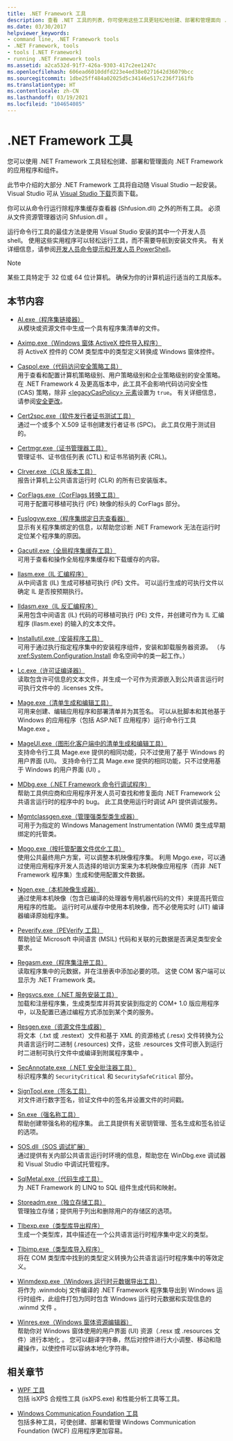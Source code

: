 ```yaml
---
title: .NET Framework 工具
description: 查看 .NET 工具的列表，你可使用这些工具更轻松地创建、部署和管理面向 .NET 的应用程序和组件。
ms.date: 03/30/2017
helpviewer_keywords:
- command line, .NET Framework tools
- .NET Framework, tools
- tools [.NET Framework]
- running .NET Framework tools
ms.assetid: a2ca532d-91f7-426a-9303-417c2ee1247c
ms.openlocfilehash: 606ead6010ddfd223e4ed38e0271642d36079bcc
ms.sourcegitcommit: 1dbe25ff484a02025d5c34146e517c236f7161fb
ms.translationtype: HT
ms.contentlocale: zh-CN
ms.lasthandoff: 03/19/2021
ms.locfileid: "104654085"
---
```

# <a name="net-framework-tools"></a>.NET Framework 工具

您可以使用 .NET Framework 工具轻松创建、部署和管理面向 .NET Framework 的应用程序和组件。

此节中介绍的大部分 .NET Framework 工具将自动随 Visual Studio 一起安装。 Visual Studio 可从 [Visual Studio 下载](https://visualstudio.microsoft.com/downloads/?utm_medium=microsoft&utm_source=docs.microsoft.com&utm_campaign=inline+link&utm_content=download+vs2019)页面下载。

你可以从命令行运行除程序集缓存查看器 (Shfusion.dll) 之外的所有工具。 必须从文件资源管理器访问 Shfusion.dll  。
  
运行命令行工具的最佳方法是使用 Visual Studio 安装的其中一个开发人员 shell。 使用这些实用程序可以轻松运行工具，而不需要导航到安装文件夹。 有关详细信息，请参阅[开发人员命令提示和开发人员 PowerShell](/visualstudio/ide/reference/command-prompt-powershell)。

> [!NOTE]
> 某些工具特定于 32 位或 64 位计算机。 确保为你的计算机运行适当的工具版本。

## <a name="in-this-section"></a>本节内容

- [Al.exe（程序集链接器）](al-exe-assembly-linker.md)  
从模块或资源文件中生成一个具有程序集清单的文件。

- [Aximp.exe（Windows 窗体 ActiveX 控件导入程序）](aximp-exe-windows-forms-activex-control-importer.md)  
将 ActiveX 控件的 COM 类型库中的类型定义转换成 Windows 窗体控件。

- [Caspol.exe（代码访问安全策略工具）](caspol-exe-code-access-security-policy-tool.md)  
用于查看和配置计算机策略级别、用户策略级别和企业策略级别的安全策略。 在 .NET Framework 4 及更高版本中，此工具不会影响代码访问安全性 (CAS) 策略，除非 [\<legacyCasPolicy> 元素](../configure-apps/file-schema/runtime/netfx40-legacysecuritypolicy-element.md)设置为 `true`。 有关详细信息，请参阅[安全更改](/previous-versions/dotnet/framework/security/security-changes)。

- [Cert2spc.exe（软件发行者证书测试工具）](cert2spc-exe-software-publisher-certificate-test-tool.md)  
通过一个或多个 X.509 证书创建发行者证书 (SPC)。 此工具仅用于测试目的。

- [Certmgr.exe（证书管理器工具）](certmgr-exe-certificate-manager-tool.md)  
管理证书、证书信任列表 (CTL) 和证书吊销列表 (CRL)。

- [Clrver.exe（CLR 版本工具）](clrver-exe-clr-version-tool.md)  
报告计算机上公共语言运行时 (CLR) 的所有已安装版本。

- [CorFlags.exe（CorFlags 转换工具）](corflags-exe-corflags-conversion-tool.md)  
可用于配置可移植可执行 (PE) 映像的标头的 CorFlags 部分。

- [Fuslogvw.exe（程序集绑定日志查看器）](fuslogvw-exe-assembly-binding-log-viewer.md)  
显示有关程序集绑定的信息，以帮助您诊断 .NET Framework 无法在运行时定位某个程序集的原因。

- [Gacutil.exe（全局程序集缓存工具）](gacutil-exe-gac-tool.md)  
可用于查看和操作全局程序集缓存和下载缓存的内容。

- [Ilasm.exe（IL 汇编程序）](ilasm-exe-il-assembler.md)  
从中间语言 (IL) 生成可移植可执行 (PE) 文件。 可以运行生成的可执行文件以确定 IL 是否按预期执行。

- [Ildasm.exe（IL 反汇编程序）](ildasm-exe-il-disassembler.md)  
采用包含中间语言 (IL) 代码的可移植可执行 (PE) 文件，并创建可作为 IL 汇编程序 (Ilasm.exe) 的输入的文本文件。

- [Installutil.exe（安装程序工具）](installutil-exe-installer-tool.md)  
可用于通过执行指定程序集中的安装程序组件，安装和卸载服务器资源。 （与 <xref:System.Configuration.Install> 命名空间中的类一起工作。）

- [Lc.exe（许可证编译器）](lc-exe-license-compiler.md)  
读取包含许可信息的文本文件，并生成一个可作为资源嵌入到公共语言运行时可执行文件中的  .licenses 文件。

- [Mage.exe（清单生成和编辑工具）](mage-exe-manifest-generation-and-editing-tool.md)  
可用来创建、编辑应用程序和部署清单并为其签名。 可以从批脚本和其他基于 Windows 的应用程序（包括 ASP.NET 应用程序）运行命令行工具 Mage.exe  。

- [MageUI.exe（图形化客户端中的清单生成和编辑工具）](mageui-exe-manifest-generation-and-editing-tool-graphical-client.md)  
支持命令行工具 Mage.exe 提供的相同功能，只不过使用了基于 Windows 的用户界面 (UI)。 支持命令行工具 Mage.exe 提供的相同功能，只不过使用基于 Windows 的用户界面 (UI)  。

- [MDbg.exe（.NET Framework 命令行调试程序）](mdbg-exe.md)  
帮助工具供应商和应用程序开发人员可查找和修复面向 .NET Framework 公共语言运行时的程序中的 bug。 此工具使用运行时调试 API 提供调试服务。

- [Mgmtclassgen.exe（管理强类型类生成器）](mgmtclassgen-exe.md)  
可用于为指定的 Windows Management Instrumentation (WMI) 类生成早期绑定的托管类。

- [Mpgo.exe（按托管配置文件优化工具）](mpgo-exe-managed-profile-guided-optimization-tool.md)  
使用公共最终用户方案，可以调整本机映像程序集。 利用 Mpgo.exe，可以通过使用应用程序开发人员选择的培训方案来为本机映像应用程序（而非 .NET Framework 程序集）生成和使用配置文件数据。

- [Ngen.exe（本机映像生成器）](ngen-exe-native-image-generator.md)  
通过使用本机映像（包含已编译的处理器专用机器代码的文件）来提高托管应用程序的性能。 运行时可从缓存中使用本机映像，而不必使用实时 (JIT) 编译器编译原始程序集。

- [Peverify.exe（PEVerify 工具）](peverify-exe-peverify-tool.md)  
帮助验证 Microsoft 中间语言 (MSIL) 代码和关联的元数据是否满足类型安全要求。

- [Regasm.exe（程序集注册工具）](regasm-exe-assembly-registration-tool.md)  
读取程序集中的元数据，并在注册表中添加必要的项。 这使 COM 客户端可以显示为 .NET Framework 类。

- [Regsvcs.exe（.NET 服务安装工具）](regsvcs-exe-net-services-installation-tool.md)  
加载和注册程序集，生成类型库并将其安装到指定的 COM+ 1.0 版应用程序中，以及配置已通过编程方式添加到某个类的服务。

- [Resgen.exe（资源文件生成器）](resgen-exe-resource-file-generator.md)  
将文本（.txt 或 .restext）文件和基于 XML 的资源格式 (.resx) 文件转换为公共语言运行时二进制 (.resources) 文件，这些 .resources 文件可嵌入到运行时二进制可执行文件中或编译到附属程序集中     。

- [SecAnnotate.exe（.NET 安全批注器工具）](secannotate-exe-net-security-annotator-tool.md)  
标识程序集的 `SecurityCritical` 和 `SecuritySafeCritical` 部分。

- [SignTool.exe（签名工具）](signtool-exe.md)  
对文件进行数字签名，验证文件中的签名并设置文件的时间戳。

- [Sn.exe（强名称工具）](sn-exe-strong-name-tool.md)  
帮助创建带强名称的程序集。 此工具提供有关密钥管理、签名生成和签名验证的选项。

- [SOS.dll（SOS 调试扩展）](sos-dll-sos-debugging-extension.md)  
通过提供有关内部公共语言运行时环境的信息，帮助您在 WinDbg.exe 调试器和 Visual Studio 中调试托管程序。

- [SqlMetal.exe（代码生成工具）](sqlmetal-exe-code-generation-tool.md)  
为 .NET Framework 的 LINQ to SQL 组件生成代码和映射。

- [Storeadm.exe（独立存储工具）](storeadm-exe-isolated-storage-tool.md)  
管理独立存储；提供用于列出和删除用户的存储区的选项。

- [Tlbexp.exe（类型库导出程序）](tlbexp-exe-type-library-exporter.md)  
生成一个类型库，其中描述在一个公共语言运行时程序集中定义的类型。

- [Tlbimp.exe（类型库导入程序）](tlbimp-exe-type-library-importer.md)  
将在 COM 类型库中找到的类型定义转换为公共语言运行时程序集中的等效定义。

- [Winmdexp.exe（Windows 运行时元数据导出工具）](winmdexp-exe-windows-runtime-metadata-export-tool.md)  
将作为 .winmdobj 文件编译的 .NET Framework 程序集导出到 Windows 运行时组件，此组件打包为同时包含 Windows 运行时元数据和实现信息的 .winmd 文件   。

- [Winres.exe（Windows 窗体资源编辑器）](winres-exe-windows-forms-resource-editor.md)  
帮助你对 Windows 窗体使用的用户界面 (UI) 资源（.resx 或 .resources 文件）进行本地化   。 您可以翻译字符串，然后对控件进行大小调整、移动和隐藏操作，以使控件可以容纳本地化字符串。

## <a name="related-sections"></a>相关章节

- [WPF 工具](/previous-versions/ms742404(v=vs.110))  
包括 isXPS 合规性工具 (isXPS.exe) 和性能分析工具等工具。

- [Windows Communication Foundation 工具](../wcf/tools.md)  
包括多种工具，可使创建、部署和管理 Windows Communication Foundation (WCF) 应用程序更加容易。
